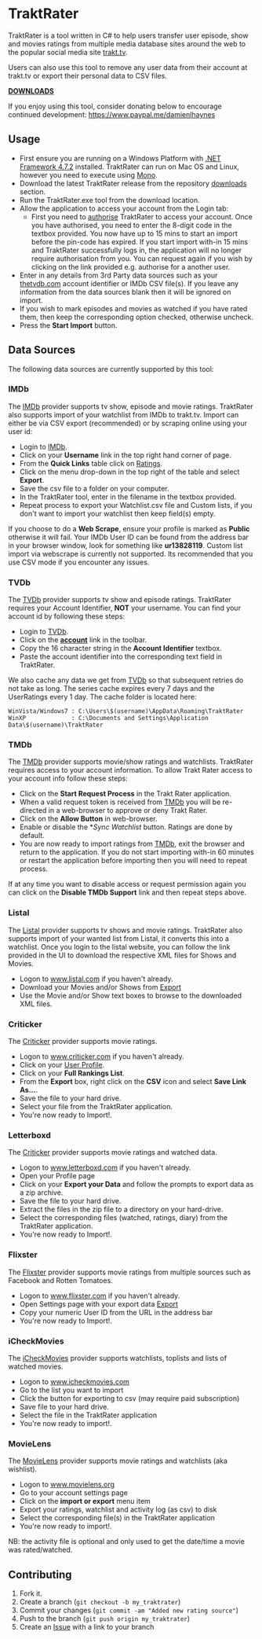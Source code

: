 TraktRater
==========

TraktRater is a tool written in C# to help users transfer user episode, show and movies ratings from multiple media database sites around the web to the popular social media site [trakt.tv](http://trakt.tv).

Users can also use this tool to remove any user data from their account at trakt.tv or export their personal data to CSV files.


[**DOWNLOADS**](https://github.com/damienhaynes/TraktRater/releases)

If you enjoy using this tool, consider donating below to encourage continued development:
https://www.paypal.me/damienlhaynes

Usage
-----

 * First ensure you are running on a Windows Platform with [.NET Framework 4.7.2](https://dotnet.microsoft.com/download/dotnet-framework/net472) installed. TraktRater can run on Mac OS and Linux, however you need to execute using [Mono](https://www.mono-project.com/download/stable/).
 * Download the latest TraktRater release from the repository [downloads](https://github.com/damienhaynes/TraktRater/releases) section.
 * Run the TraktRater.exe tool from the download location.
 * Allow the application to access your account from the Login tab:    
    * First you need to [authorise](http://trakt.tv/pin/365) TraktRater to access your account. Once you have authorised, you need to enter the 8-digit code in the textbox provided. You now have up to 15 mins to start an import before the pin-code has expired. If you start import with-in 15 mins and TraktRater successfully logs in, the application will no longer require authorisation from you. You can request again if you wish by clicking on the link provided e.g. authorise for a another user.
 * Enter in any details from 3rd Party data sources such as your [thetvdb.com](http://thetvdb.com) account identifier or IMDb CSV file(s). If you leave any information from the data sources blank then it will be ignored on import.
 * If you wish to mark episodes and movies as watched if you have rated them, then keep the corresponding option checked, otherwise uncheck.
 * Press the **Start Import** button.

Data Sources
------------
The following data sources are currently supported by this tool:

### IMDb ###
The [IMDb](http://imdb.com) provider supports tv show, episode and movie ratings. TraktRater also supports import of your watchlist from IMDb to trakt.tv. Import can either be via CSV export (recommended) or by scraping online using your user id:

 * Login to [IMDb](http://imdb.com).
 * Click on your **Username** link in the top right hand corner of page.
 * From the **Quick Links** table click on [Ratings](http://www.imdb.com/list/ratings).
 * Click on the menu drop-down in the top right of the table and select **Export**.
 * Save the csv file to a folder on your computer.
 * In the TraktRater tool, enter in the filename in the textbox provided.
 * Repeat process to export your Watchlist.csv file and Custom lists, if you don't want to import your watchlist then keep field(s) empty.

If you choose to do a **Web Scrape**, ensure your profile is marked as **Public** otherwise it will fail. Your IMDb User ID can be found from the address bar in your browser window, look for something like **ur13828119**. Custom list import via webscrape is currently not supported. Its recommended that you use CSV mode if you encounter any issues.
 
### TVDb ###
The [TVDb](http://thetvdb.com) provider supports tv show and episode ratings. TraktRater requires your Account Identifier, **NOT** your username. You can find your account id by following these steps:

 * Login to [TVDb](http://thetvdb.com).
 * Click on the [**account**](http://thetvdb.com/?tab=userinfo) link in the toolbar.
 * Copy the 16 character string in the **Account Identifier** textbox.
 * Paste the account identifier into the corresponding text field in TraktRater.
 
We also cache any data we get from [TVDb](http://thetvdb.com) so that subsequent retries do not take as long. The series cache expires every 7 days and the UserRatings every 1 day. The cache folder is located here:

    WinVista/Windows7 : C:\Users\$(username)\AppData\Roaming\TraktRater
    WinXP             : C:\Documents and Settings\Application Data\$(username)\TraktRater

### TMDb ###
The [TMDb](http://themoviedb.org) provider supports movie/show ratings and watchlists. TraktRater requires access to your account information. To allow Trakt Rater access to your account info follow these steps:

 * Click on the **Start Request Process** in the Trakt Rater application.
 * When a valid request token is received from [TMDb](http://themoviedb.org) you will be re-directed in a web-browser to approve or deny Trakt Rater.
 * Click on the **Allow Button** in web-browser.
 * Enable or disable the **Sync Watchlist* button. Ratings are done by default.
 * You are now ready to import ratings from [TMDb](http://themoviedb.org), exit the browser and return to the application. If you do not start importing with-in 60 minutes or restart the application before importing then you will need to repeat process.
 
If at any time you want to disable access or request permission again you can click on the **Disable TMDb Support** link and then repeat steps above. 
 
### Listal ###
The [Listal](http://www.listal.com) provider supports tv shows and movie ratings. TraktRater also supports import of your wanted list from Listal, it converts this into a watchlist. Once you login to the listal website, you can follow the link provided in the UI to download the respective XML files for Shows and Movies.

 * Logon to www.listal.com if you haven't already.
 * Download your Movies and/or Shows from [Export](http://www.listal.com/user/export)
 * Use the Movie and/or Show text boxes to browse to the downloaded XML files.
 
### Criticker ###
The [Criticker](http://www.criticker.com) provider supports movie ratings.

 * Logon to www.criticker.com if you haven't already.
 * Click on your [User Profile](http://www.criticker.com/profile/).
 * Click on your **Full Rankings List**.
 * From the **Export** box, right click on the **CSV** icon and select **Save Link As...**.
 * Save the file to your hard drive.
 * Select your file from the TraktRater application.
 * You're now ready to Import!.
 
 
### Letterboxd ###
The [Criticker](http://www.letterboxd.com) provider supports movie ratings and watched data.

 * Logon to www.letterboxd.com if you haven't already.
 * Open your Profile page
 * Click on your **Export your Data** and follow the prompts to export data as a zip archive.
 * Save the file to your hard drive.
 * Extract the files in the zip file to a directory on your hard-drive.
 * Select the corresponding files (watched, ratings, diary) from the TraktRater application.
 * You're now ready to Import!.
 
### Flixster ###
The [Flixster](http://www.flixster.com) provider supports movie ratings from multiple sources such as Facebook and Rotten Tomatoes.

 * Logon to www.flixster.com if you haven't already.
 * Open Settings page with your export data [Export](http://letterboxd.com/settings/data/)
 * Copy your numeric User ID from the URL in the address bar
 * You're now ready to Import!.

### iCheckMovies ###
The [iCheckMovies](http://www.movies.com) provider supports watchlists, toplists and lists of watched movies.

 * Logon to www.icheckmovies.com
 * Go to the list you want to import
 * Click the button for exporting to csv (may require paid subscription)
 * Save file to your hard drive.
 * Select the file in the TraktRater application
 * You're now ready to import!.
 
### MovieLens ###
The [MovieLens](https://movielens.org/) provider supports movie ratings and watchlists (aka wishlist).

 * Logon to www.movielens.org
 * Go to your account settings page
 * Click on the **import or export** menu item
 * Export your ratings, watchlist and activity log (as csv) to disk
 * Select the corresponding file(s) in the TraktRater application
 * You're now ready to import!.

NB: the activity file is optional and only used to get the date/time a movie was rated/watched.

Contributing
------------

1. Fork it.
2. Create a branch (`git checkout -b my_traktrater`)
3. Commit your changes (`git commit -am "Added new rating source"`)
4. Push to the branch (`git push origin my_traktrater`)
5. Create an [Issue][1] with a link to your branch

[1]: https://github.com/damienhaynes/TraktRater/issues
